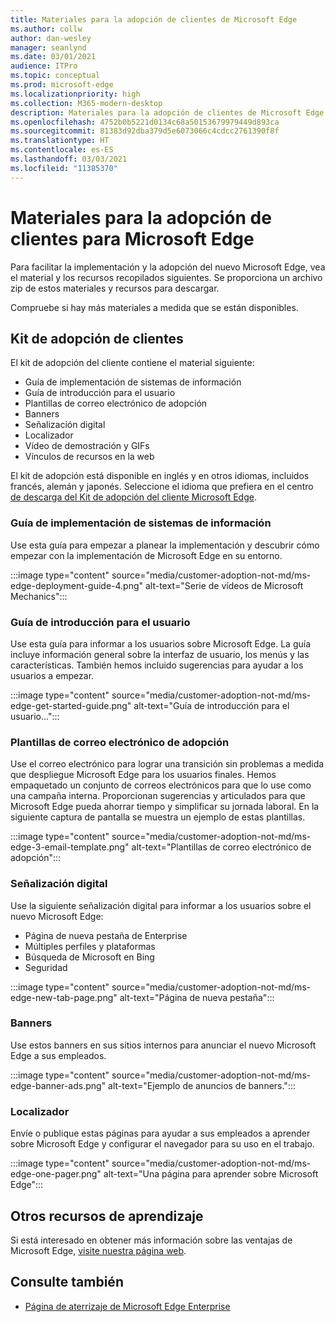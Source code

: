 ```yaml
---
title: Materiales para la adopción de clientes de Microsoft Edge
ms.author: collw
author: dan-wesley
manager: seanlynd
ms.date: 03/01/2021
audience: ITPro
ms.topic: conceptual
ms.prod: microsoft-edge
ms.localizationpriority: high
ms.collection: M365-modern-desktop
description: Materiales para la adopción de clientes de Microsoft Edge
ms.openlocfilehash: 4752b0b5221d0134c68a50153679979449d893ca
ms.sourcegitcommit: 81383d92dba379d5e6073066c4cdcc2761390f8f
ms.translationtype: HT
ms.contentlocale: es-ES
ms.lasthandoff: 03/03/2021
ms.locfileid: "11385370"
---
```

# <a name="customer-adoption-materials-for-microsoft-edge"></a>Materiales para la adopción de clientes para Microsoft Edge

Para facilitar la implementación y la adopción del nuevo Microsoft Edge, vea el material y los recursos recopilados siguientes. Se proporciona un archivo zip de estos materiales y recursos para descargar.

Compruebe si hay más materiales a medida que se están disponibles.

## <a name="customer-adoption-kit"></a>Kit de adopción de clientes

El kit de adopción del cliente contiene el material siguiente:

- Guía de implementación de sistemas de información
- Guía de introducción para el usuario
- Plantillas de correo electrónico de adopción
- Banners
- Señalización digital
- Localizador
- Vídeo de demostración y GIFs
- Vínculos de recursos en la web

El kit de adopción está disponible en inglés y en otros idiomas, incluidos francés, alemán y japonés. Seleccione el idioma que prefiera en el centro [de descarga del Kit de adopción del cliente Microsoft Edge](https://www.microsoft.com/download/details.aspx?id=102119).

### <a name="it-deployment-guide"></a>Guía de implementación de sistemas de información

Use esta guía para empezar a planear la implementación y descubrir cómo empezar con la implementación de Microsoft Edge en su entorno.

:::image type="content" source="media/customer-adoption-not-md/ms-edge-deployment-guide-4.png" alt-text="Serie de vídeos de Microsoft Mechanics":::

### <a name="how-to-get-started-user-guide"></a>Guía de introducción para el usuario

Use esta guía para informar a los usuarios sobre Microsoft Edge. La guía incluye información general sobre la interfaz de usuario, los menús y las características. También hemos incluido sugerencias para ayudar a los usuarios a empezar.

:::image type="content" source="media/customer-adoption-not-md/ms-edge-get-started-guide.png" alt-text="Guía de introducción para el usuario...":::

### <a name="adoption-email-templates"></a>Plantillas de correo electrónico de adopción

Use el correo electrónico para lograr una transición sin problemas a medida que despliegue Microsoft Edge para los usuarios finales. Hemos empaquetado un conjunto de correos electrónicos para que lo use como una campaña interna. Proporcionan sugerencias y articulados para que Microsoft Edge pueda ahorrar tiempo y simplificar su jornada laboral. En la siguiente captura de pantalla se muestra un ejemplo de estas plantillas.

:::image type="content" source="media/customer-adoption-not-md/ms-edge-3-email-template.png" alt-text="Plantillas de correo electrónico de adopción":::

### <a name="digital-signage"></a>Señalización digital

Use la siguiente señalización digital para informar a los usuarios sobre el nuevo Microsoft Edge:

- Página de nueva pestaña de Enterprise
- Múltiples perfiles y plataformas
- Búsqueda de Microsoft en Bing
- Seguridad

:::image type="content" source="media/customer-adoption-not-md/ms-edge-new-tab-page.png" alt-text="Página de nueva pestaña":::

### <a name="banners"></a>Banners

Use estos banners en sus sitios internos para anunciar el nuevo Microsoft Edge a sus empleados.

:::image type="content" source="media/customer-adoption-not-md/ms-edge-banner-ads.png" alt-text="Ejemplo de anuncios de banners.":::

### <a name="one-pagers"></a>Localizador

Envíe o publique estas páginas para ayudar a sus empleados a aprender sobre Microsoft Edge y configurar el navegador para su uso en el trabajo.

:::image type="content" source="media/customer-adoption-not-md/ms-edge-one-pager.png" alt-text="Una página para aprender sobre Microsoft Edge":::

## <a name="other-learning-resources"></a>Otros recursos de aprendizaje

Si está interesado en obtener más información sobre las ventajas de Microsoft Edge, [visite nuestra página web](https://www.microsoft.com/edge/business).

## <a name="see-also"></a>Consulte también

- [Página de aterrizaje de Microsoft Edge Enterprise](https://aka.ms/EdgeEnterprise)
